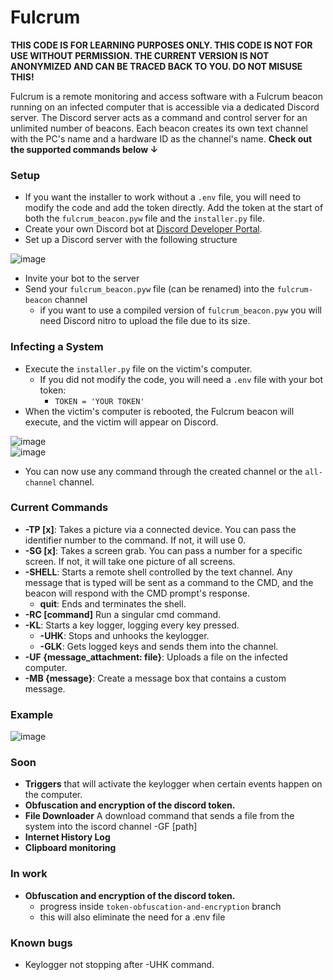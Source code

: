 # Fulcrum
**THIS CODE IS FOR LEARNING PURPOSES ONLY. THIS CODE IS NOT FOR USE WITHOUT PERMISSION. THE CURRENT VERSION IS NOT ANONYMIZED AND CAN BE TRACED BACK TO YOU. DO NOT MISUSE THIS!**

Fulcrum is a remote monitoring and access software with a Fulcrum beacon running on an infected computer that is accessible via a dedicated Discord server. The Discord server acts as a command and control server for an unlimited number of beacons. Each beacon creates its own text channel with the PC's name and a hardware ID as the channel's name. **Check out the supported commands below ↓**


### Setup
- If you want the installer to work without a `.env` file, you will need to modify the code and add the token directly. Add the token at the start of both the `fulcrum_beacon.pyw` file and the `installer.py` file.
- Create your own Discord bot at [Discord Developer Portal](https://discord.com/developers/applications).
- Set up a Discord server with the following structure

![image](https://github.com/user-attachments/assets/c5ecaac9-9e8d-4ba2-b3e6-b98066d3c38b)

- Invite your bot to the server
- Send your `fulcrum_beacon.pyw` file (can be renamed) into the `fulcrum-beacon` channel
    - if you want to use a compiled version of `fulcrum_beacon.pyw` you will need Discord nitro to upload the file due to its size.

  
### Infecting a System
- Execute the `installer.py` file on the victim's computer.
  - If you did not modify the code, you will need a `.env` file with your bot token:
      - `TOKEN = 'YOUR TOKEN'`
- When the victim's computer is rebooted, the Fulcrum beacon will execute, and the victim will appear on Discord.

![image](https://github.com/user-attachments/assets/00af552b-57f7-4d3a-b14a-4fe0e6783ba9)  
![image](https://github.com/user-attachments/assets/f5adfc95-d592-4368-8305-7a9a06009580)

- You can now use any command through the created channel or the `all-channel` channel. 


### Current Commands
- **-TP [x]**: Takes a picture via a connected device. You can pass the identifier number to the command. If not, it will use 0.
- **-SG [x]**: Takes a screen grab. You can pass a number for a specific screen. If not, it will take one picture of all screens.
- **-SHELL**: Starts a remote shell controlled by the text channel. Any message that is typed will be sent as a command to the CMD, and the beacon will respond with the CMD prompt's response.
  - **quit**: Ends and terminates the shell.
- **-RC [command]** Run a singular cmd command.
- **-KL**: Starts a key logger, logging every key pressed.
  - **-UHK**: Stops and unhooks the keylogger.
  - **-GLK**: Gets logged keys and sends them into the channel.
- **-UF {message_attachment: file}**: Uploads a file on the infected computer.
- **-MB {message}**: Create a message box that contains a custom message.

### Example
![image](https://github.com/user-attachments/assets/b16d0622-d443-426e-b908-e6943029c2d3)


### Soon
- **Triggers** that will activate the keylogger when certain events happen on the computer.
- **Obfuscation and encryption of the discord token.**
- **File Downloader** A download command that sends a file from the system into the iscord channel -GF [path]
- **Internet History Log**
- **Clipboard monitoring**

  
### In work
- **Obfuscation and encryption of the discord token.**
  - progress inside `token-obfuscation-and-encryption` branch
  - this will also eliminate the need for a .env file


### Known bugs
- Keylogger not stopping after -UHK command.
